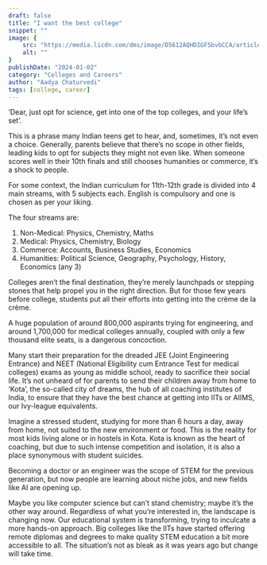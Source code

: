```yaml
---
draft: false
title: "I want the best college"
snippet: ""
image: {
    src: "https://media.licdn.com/dms/image/D5612AQHDIGF5bvbCCA/article-cover_image-shrink_720_1280/0/1704183334526?e=1711584000&v=beta&t=wHqW5yzsVGLQ7rp4i6o9Xo6DIp34-euft8rbaorY1uE",
    alt: ""
}
publishDate: "2024-01-02"
category: "Colleges and Careers"
author: "Aadya Chaturvedi"
tags: [college, career]
---
```


‘Dear, just opt for science, get into one of the top colleges, and your life’s set’. 

This is a phrase many Indian teens get to hear, and, sometimes, it’s not even a choice. Generally, parents believe that there’s no scope in other fields, leading kids to opt for subjects they might not even like. When someone scores well in their 10th finals and still chooses humanities or commerce, it’s a shock to people.

For some context, the Indian curriculum for 11th-12th grade is divided into 4 main streams, with 5 subjects each. English is compulsory and one is chosen as per your liking.

The four streams are:
1. Non-Medical: Physics, Chemistry, Maths
2. Medical: Physics, Chemistry, Biology
3. Commerce: Accounts, Business Studies, Economics
4. Humanities: Political Science, Geography, Psychology, History, Economics (any 3)

Colleges aren’t the final destination, they’re merely launchpads or stepping stones that help propel you in the right direction. But for those few years before college, students put all their efforts into getting into the crème de la crème.

A huge population of around 800,000 aspirants trying for engineering, and around 1,700,000 for medical colleges annually, coupled with only a few thousand elite seats, is a dangerous concoction.

Many start their preparation for the dreaded JEE (Joint Engineering Entrance) and NEET (National Eligibility cum Entrance Test for medical colleges) exams as young as middle school, ready to sacrifice their social life. It’s not unheard of for parents to send their children away from home to ‘Kota’, the so-called city of dreams, the hub of all coaching institutes of India, to ensure that they have the best chance at getting into IITs or AIIMS, our Ivy-league equivalents.

Imagine a stressed student, studying for more than 6 hours a day, away from home, not suited to the new environment or food. This is the reality for most kids living alone or in hostels in Kota. Kota is known as the heart of coaching, but due to such intense competition and isolation, it is also a place synonymous with student suicides. 

Becoming a doctor or an engineer was the scope of STEM for the previous generation, but now people are learning about niche jobs, and new fields like AI are opening up.

Maybe you like computer science but can’t stand chemistry; maybe it’s the other way around. Regardless of what you’re interested in, the landscape is changing now. Our educational system is transforming, trying to inculcate a more hands-on approach. Big colleges like the IITs have started offering remote diplomas and degrees to make quality STEM education a bit more accessible to all. The situation’s not as bleak as it was years ago but change will take time.